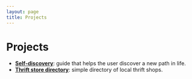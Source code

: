 ```yaml
---
layout: page
title: Projects
---
```

# Projects

- [**Self-discovery**](/2025/05/13/self-discovery-application/): guide that helps the user discover a new path in life.
- [**Thrift store directory**](/2025/05/28/thrift-store-directory/): simple directory of local thrift shops.